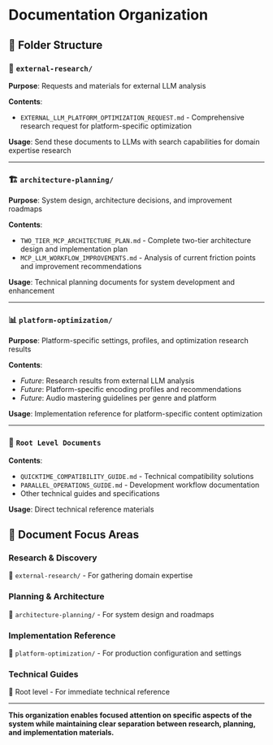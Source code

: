 # Documentation Organization

## 📁 Folder Structure

### 🔬 `external-research/`
**Purpose**: Requests and materials for external LLM analysis

**Contents**:
- `EXTERNAL_LLM_PLATFORM_OPTIMIZATION_REQUEST.md` - Comprehensive research request for platform-specific optimization

**Usage**: Send these documents to LLMs with search capabilities for domain expertise research

---

### 🏗️ `architecture-planning/`
**Purpose**: System design, architecture decisions, and improvement roadmaps

**Contents**:
- `TWO_TIER_MCP_ARCHITECTURE_PLAN.md` - Complete two-tier architecture design and implementation plan
- `MCP_LLM_WORKFLOW_IMPROVEMENTS.md` - Analysis of current friction points and improvement recommendations

**Usage**: Technical planning documents for system development and enhancement

---

### 📊 `platform-optimization/`
**Purpose**: Platform-specific settings, profiles, and optimization research results

**Contents**:
- *Future*: Research results from external LLM analysis
- *Future*: Platform-specific encoding profiles and recommendations
- *Future*: Audio mastering guidelines per genre and platform

**Usage**: Implementation reference for platform-specific content optimization

---

### 📝 `Root Level Documents`
**Contents**:
- `QUICKTIME_COMPATIBILITY_GUIDE.md` - Technical compatibility solutions
- `PARALLEL_OPERATIONS_GUIDE.md` - Development workflow documentation
- Other technical guides and specifications

**Usage**: Direct technical reference materials

## 🎯 Document Focus Areas

### **Research & Discovery**
📂 `external-research/` - For gathering domain expertise

### **Planning & Architecture** 
📂 `architecture-planning/` - For system design and roadmaps

### **Implementation Reference**
📂 `platform-optimization/` - For production configuration and settings

### **Technical Guides**
📄 Root level - For immediate technical reference

---

**This organization enables focused attention on specific aspects of the system while maintaining clear separation between research, planning, and implementation materials.**
